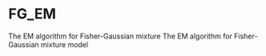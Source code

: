 # FG_EM
The EM algorithm for Fisher-Gaussian mixture
The EM algorithm for Fisher-Gaussian mixture model
